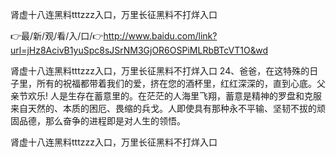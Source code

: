 肾虚十八连黑料tttzzz入口，万里长征黑料不打烊入口

👉最/新/观/看/入/口/👉http://www.baidu.com/link?url=jHz8AcivB1yuSpc8sJSrNM3GjOR6OSPiMLRbBTcVT1O&wd

肾虚十八连黑料tttzzz入口，万里长征黑料不打烊入口	24、爸爸，在这特殊的日子里，所有的祝福都带着我们的爱，挤在您的酒杯里，红红深深的，直到心底。父亲节欢乐!
人是生存在蓄意里的。在茫茫的人海里飞翔，蓄意是精神的罗盘和克服来自天然的、本质的困厄、畏缩的兵戈。人即使具有那种永不平输、坚韧不拔的顽固品德，那么奋争的进程即是对人生的领悟。


肾虚十八连黑料tttzzz入口，万里长征黑料不打烊入口
